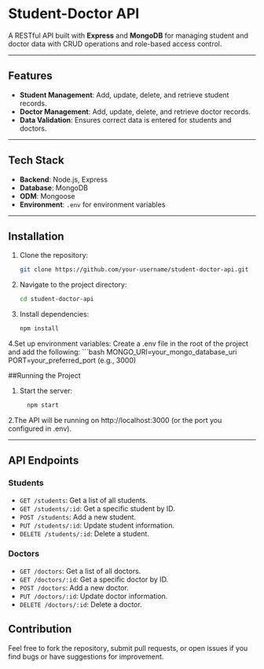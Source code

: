 # Student-Doctor API

A RESTful API built with **Express** and **MongoDB** for managing student and doctor data with CRUD operations and role-based access control.

---

## Features
- **Student Management**: Add, update, delete, and retrieve student records.
- **Doctor Management**: Add, update, delete, and retrieve doctor records.
- **Data Validation**: Ensures correct data is entered for students and doctors.

---

## Tech Stack
- **Backend**: Node.js, Express
- **Database**: MongoDB
- **ODM**: Mongoose
- **Environment**: `.env` for environment variables

---

## Installation

1. Clone the repository:
   ```bash
   git clone https://github.com/your-username/student-doctor-api.git
2. Navigate to the project directory:
    ```bash
    cd student-doctor-api
3. Install dependencies:
    ```bash
    npm install
4.Set up environment variables: Create a .env file in the root of the project and add the following:
    ```bash
    MONGO_URI=your_mongo_database_uri
    PORT=your_preferred_port (e.g., 3000)

##Running the Project
1. Start the server:
     ```bash
       npm start
2.The API will be running on http://localhost:3000 (or the port you configured in .env).

---

## API Endpoints

### **Students**
- `GET /students`: Get a list of all students.
- `GET /students/:id`: Get a specific student by ID.
- `POST /students`: Add a new student.
- `PUT /students/:id`: Update student information.
- `DELETE /students/:id`: Delete a student.

### **Doctors**
- `GET /doctors`: Get a list of all doctors.
- `GET /doctors/:id`: Get a specific doctor by ID.
- `POST /doctors`: Add a new doctor.
- `PUT /doctors/:id`: Update doctor information.
- `DELETE /doctors/:id`: Delete a doctor.

## Contribution

Feel free to fork the repository, submit pull requests, or open issues if you find bugs or have suggestions for improvement.
